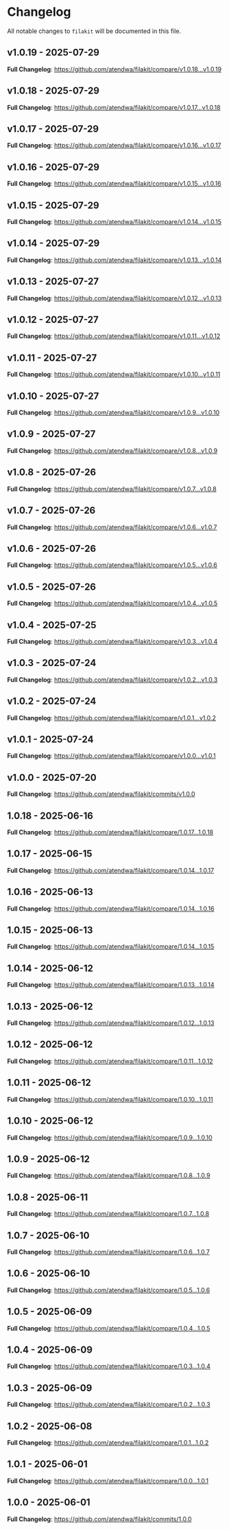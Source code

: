 # Changelog

All notable changes to `filakit` will be documented in this file.

## v1.0.19 - 2025-07-29

**Full Changelog**: https://github.com/atendwa/filakit/compare/v1.0.18...v1.0.19

## v1.0.18 - 2025-07-29

**Full Changelog**: https://github.com/atendwa/filakit/compare/v1.0.17...v1.0.18

## v1.0.17 - 2025-07-29

**Full Changelog**: https://github.com/atendwa/filakit/compare/v1.0.16...v1.0.17

## v1.0.16 - 2025-07-29

**Full Changelog**: https://github.com/atendwa/filakit/compare/v1.0.15...v1.0.16

## v1.0.15 - 2025-07-29

**Full Changelog**: https://github.com/atendwa/filakit/compare/v1.0.14...v1.0.15

## v1.0.14 - 2025-07-29

**Full Changelog**: https://github.com/atendwa/filakit/compare/v1.0.13...v1.0.14

## v1.0.13 - 2025-07-27

**Full Changelog**: https://github.com/atendwa/filakit/compare/v1.0.12...v1.0.13

## v1.0.12 - 2025-07-27

**Full Changelog**: https://github.com/atendwa/filakit/compare/v1.0.11...v1.0.12

## v1.0.11 - 2025-07-27

**Full Changelog**: https://github.com/atendwa/filakit/compare/v1.0.10...v1.0.11

## v1.0.10 - 2025-07-27

**Full Changelog**: https://github.com/atendwa/filakit/compare/v1.0.9...v1.0.10

## v1.0.9 - 2025-07-27

**Full Changelog**: https://github.com/atendwa/filakit/compare/v1.0.8...v1.0.9

## v1.0.8 - 2025-07-26

**Full Changelog**: https://github.com/atendwa/filakit/compare/v1.0.7...v1.0.8

## v1.0.7 - 2025-07-26

**Full Changelog**: https://github.com/atendwa/filakit/compare/v1.0.6...v1.0.7

## v1.0.6 - 2025-07-26

**Full Changelog**: https://github.com/atendwa/filakit/compare/v1.0.5...v1.0.6

## v1.0.5 - 2025-07-26

**Full Changelog**: https://github.com/atendwa/filakit/compare/v1.0.4...v1.0.5

## v1.0.4 - 2025-07-25

**Full Changelog**: https://github.com/atendwa/filakit/compare/v1.0.3...v1.0.4

## v1.0.3 - 2025-07-24

**Full Changelog**: https://github.com/atendwa/filakit/compare/v1.0.2...v1.0.3

## v1.0.2 - 2025-07-24

**Full Changelog**: https://github.com/atendwa/filakit/compare/v1.0.1...v1.0.2

## v1.0.1 - 2025-07-24

**Full Changelog**: https://github.com/atendwa/filakit/compare/v1.0.0...v1.0.1

## v1.0.0 - 2025-07-20

**Full Changelog**: https://github.com/atendwa/filakit/commits/v1.0.0

## 1.0.18 - 2025-06-16

**Full Changelog**: https://github.com/atendwa/filakit/compare/1.0.17...1.0.18

## 1.0.17 - 2025-06-15

**Full Changelog**: https://github.com/atendwa/filakit/compare/1.0.14...1.0.17

## 1.0.16 - 2025-06-13

**Full Changelog**: https://github.com/atendwa/filakit/compare/1.0.14...1.0.16

## 1.0.15 - 2025-06-13

**Full Changelog**: https://github.com/atendwa/filakit/compare/1.0.14...1.0.15

## 1.0.14 - 2025-06-12

**Full Changelog**: https://github.com/atendwa/filakit/compare/1.0.13...1.0.14

## 1.0.13 - 2025-06-12

**Full Changelog**: https://github.com/atendwa/filakit/compare/1.0.12...1.0.13

## 1.0.12 - 2025-06-12

**Full Changelog**: https://github.com/atendwa/filakit/compare/1.0.11...1.0.12

## 1.0.11 - 2025-06-12

**Full Changelog**: https://github.com/atendwa/filakit/compare/1.0.10...1.0.11

## 1.0.10 - 2025-06-12

**Full Changelog**: https://github.com/atendwa/filakit/compare/1.0.9...1.0.10

## 1.0.9 - 2025-06-12

**Full Changelog**: https://github.com/atendwa/filakit/compare/1.0.8...1.0.9

## 1.0.8 - 2025-06-11

**Full Changelog**: https://github.com/atendwa/filakit/compare/1.0.7...1.0.8

## 1.0.7 - 2025-06-10

**Full Changelog**: https://github.com/atendwa/filakit/compare/1.0.6...1.0.7

## 1.0.6 - 2025-06-10

**Full Changelog**: https://github.com/atendwa/filakit/compare/1.0.5...1.0.6

## 1.0.5 - 2025-06-09

**Full Changelog**: https://github.com/atendwa/filakit/compare/1.0.4...1.0.5

## 1.0.4 - 2025-06-09

**Full Changelog**: https://github.com/atendwa/filakit/compare/1.0.3...1.0.4

## 1.0.3 - 2025-06-09

**Full Changelog**: https://github.com/atendwa/filakit/compare/1.0.2...1.0.3

## 1.0.2 - 2025-06-08

**Full Changelog**: https://github.com/atendwa/filakit/compare/1.0.1...1.0.2

## 1.0.1 - 2025-06-01

**Full Changelog**: https://github.com/atendwa/filakit/compare/1.0.0...1.0.1

## 1.0.0 - 2025-06-01

**Full Changelog**: https://github.com/atendwa/filakit/commits/1.0.0
